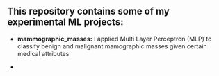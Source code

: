 ## This repository contains some of my experimental ML projects:

* **mammographic_masses:** I applied Multi Layer Perceptron (MLP) to classify benign and malignant mamographic masses given certain medical attributes

*
